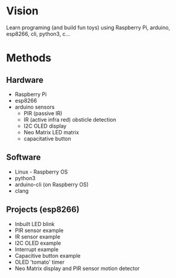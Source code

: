 # Vision
Learn programing (and build fun toys) using Raspberry Pi, arduino, esp8266, cli, python3, c...

# Methods
## Hardware
- Raspberry Pi
- esp8266
- arduino sensors
  - PIR (passive IR)
  - IR (active infra red) obsticle detection
  - I2C OLED display
  - Neo Matrix LED matrix
  - capacitative button

## Software
- Linux - Raspberry OS
- python3
- arduino-cli (on Raspberry OS)
- clang

## Projects (esp8266)
- Inbuilt LED blink
- PIR sensor example
- IR sensor example
- I2C OLED example
- Interrupt example
- Capacitive button example
- OLED 'tomato' timer
- Neo Matrix display and PIR sensor motion detector
